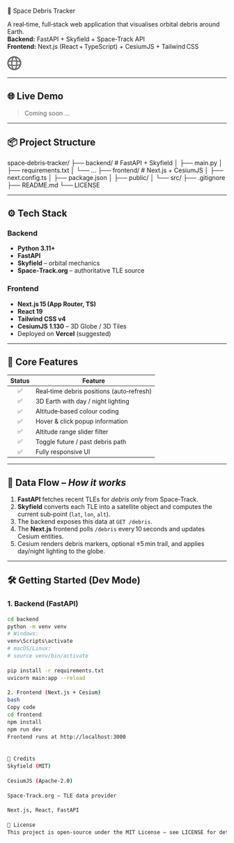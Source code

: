  🚀 Space Debris Tracker

A real‑time, full‑stack web application that visualises orbital debris around Earth.  
**Backend:** FastAPI + Skyfield + Space‑Track API  
**Frontend:** Next.js (React + TypeScript) + CesiumJS + Tailwind CSS

![screenshot](./frontend/public/globe.svg)

---

## 🌐 Live Demo
<!-- Add your URL once deployed -->
> Coming soon …  

---

## 📦 Project Structure

space‑debris‑tracker/
├── backend/ # FastAPI + Skyfield
│ ├── main.py
│ ├── requirements.txt
│ └── …
├── frontend/ # Next.js + CesiumJS
│ ├── next.config.ts
│ ├── package.json
│ ├── public/
│ └── src/
├── .gitignore
├── README.md
└── LICENSE

---

## ⚙️ Tech Stack

### Backend
- **Python 3.11+**
- **FastAPI**
- **Skyfield** – orbital mechanics
- **Space‑Track.org** – authoritative TLE source

### Frontend
- **Next.js 15 (App Router, TS)**
- **React 19**
- **Tailwind CSS v4**
- **CesiumJS 1.130** – 3D Globe / 3D Tiles
- Deployed on **Vercel** (suggested)

---

## 🚧 Core Features

| Status | Feature |
| :----: | ------- |
| ✅ | Real‑time debris positions (auto‑refresh) |
| ✅ | 3D Earth with day / night lighting |
| ✅ | Altitude‑based colour coding |
| ✅ | Hover & click popup information |
| ✅ | Altitude range slider filter |
| ✅ | Toggle future / past debris path |
| ✅ | Fully responsive UI |

---

## 📡 Data Flow – _How it works_

1. **FastAPI** fetches recent TLEs for *debris only* from Space‑Track.  
2. **Skyfield** converts each TLE into a satellite object and computes the current sub‑point (`lat`, `lon`, `alt`).  
3. The backend exposes this data at `GET /debris`.  
4. The **Next.js** frontend polls `/debris` every 10 seconds and updates Cesium entities.  
5. Cesium renders debris markers, optional ±5 min trail, and applies day/night lighting to the globe.

---

## 🛠 Getting Started (Dev Mode)

### 1. Backend (FastAPI)

```bash
cd backend
python -m venv venv
# Windows:
venv\Scripts\activate
# macOS/Linux:
# source venv/bin/activate

pip install -r requirements.txt
uvicorn main:app --reload

2. Frontend (Next.js + Cesium)
bash
Copy code
cd frontend
npm install
npm run dev
Frontend runs at http://localhost:3000


🙏 Credits
Skyfield (MIT)

CesiumJS (Apache‑2.0)

Space‑Track.org – TLE data provider

Next.js, React, FastAPI

📄 License
This project is open-source under the MIT License – see LICENSE for details.